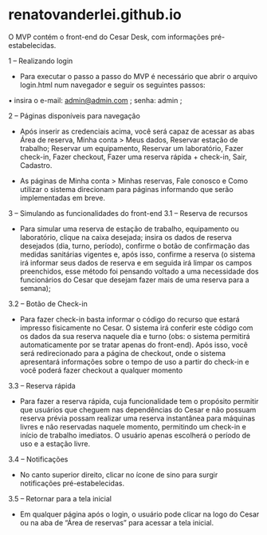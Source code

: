 # renatovanderlei.github.io

O MVP contém o front-end do Cesar Desk, com informações pré-estabelecidas.

1 – Realizando login
- Para executar o passo a passo do MVP é necessário que abrir o arquivo login.html num navegador e seguir os seguintes passos:

•	insira o e-mail: admin@admin.com ; senha: admin ;

2 – Páginas disponíveis para navegação
- Após inserir as credenciais acima, você será capaz de acessar as abas Área de reserva, Minha conta > Meus dados, Reservar estação de trabalho; Reservar um equipamento, Reservar um laboratório, Fazer check-in, Fazer checkout, Fazer uma reserva rápida + check-in, Sair, Cadastro.

- As páginas de Minha conta > Minhas reservas, Fale conosco e Como utilizar o sistema direcionam para páginas informando que serão implementadas em breve.

3 – Simulando as funcionalidades do front-end
3.1 – Reserva de recursos

- Para simular uma reserva de estação de trabalho, equipamento ou laboratório, clique na caixa desejada; insira os dados de reserva desejados (dia, turno, período), confirme o botão de confirmação das medidas sanitárias vigentes e, após isso, confirme a reserva (o sistema irá informar seus dados de reserva e em seguida irá limpar os campos preenchidos, esse método foi pensando voltado a uma necessidade dos funcionários do Cesar que desejam fazer mais de uma reserva para a semana);

3.2 – Botão de Check-in

-  Para fazer check-in basta informar o código do recurso que estará impresso fisicamente no Cesar. O sistema irá conferir este código com os dados da sua reserva naquele dia e turno (obs: o sistema permitirá automaticamente por se tratar apenas do front-end). Após isso, você será redirecionado para a página de checkout, onde o sistema apresentará informações sobre o tempo de uso a partir do check-in e você poderá fazer checkout a qualquer momento

3.3 – Reserva rápida
- Para fazer a reserva rápida, cuja funcionalidade tem o propósito permitir que usuários que cheguem nas dependências do Cesar e não possuam reserva prévia possam realizar uma reserva instantânea para máquinas livres e não reservadas naquele momento, permitindo um check-in e início de trabalho imediatos. O usuário apenas escolherá o período de uso e a estação livre.

3.4 – Notificações
- No canto superior direito, clicar no ícone de sino para surgir notificações pré-estabelecidas.

3.5 – Retornar para a tela inicial
- Em qualquer página após o login, o usuário pode clicar na logo do Cesar ou na aba de “Área de reservas” para acessar a tela inicial.
